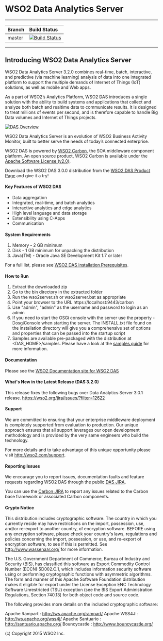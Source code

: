 <!--
  ~  Copyright (c) 2016, WSO2 Inc. (http://wso2.com) All Rights Reserved.
  ~
  ~  WSO2 Inc. licenses this file to you under the Apache License,
  ~  Version 2.0 (the "License"); you may not use this file except
  ~  in compliance with the License.
  ~  You may obtain a copy of the License at
  ~
  ~    http://www.apache.org/licenses/LICENSE-2.0
  ~
  ~  Unless required by applicable law or agreed to in writing,
  ~  software distributed under the License is distributed on an
  ~  "AS IS" BASIS, WITHOUT WARRANTIES OR CONDITIONS OF ANY
  ~  KIND, either express or implied.  See the License for the
  ~  specific language governing permissions and limitations
  ~  under the License.
  -->

WSO2 Data Analytics Server
==========================

---

|  Branch | Build Status |
| :------------ |:-------------
| master      | [![Build Status](https://wso2.org/jenkins/job/products/job/product-das/badge/icon)](https://wso2.org/jenkins/job/products/job/product-das) |


---

## Introducing WSO2 Data Analytics Server ##

WSO2 Data Analytics Server 3.2.0 combines real-time, batch, interactive, and predictive (via machine learning) analysis of data into one integrated platform to support the multiple demands of Internet of Things (IoT) solutions, as well as mobile and Web apps.

As a part of WSO2’s Analytics Platform, WSO2 DAS introduces a single solution with the ability to build systems and applications that collect and analyze both batch and realtime data to communicate results. It is designed to treat millions of events per second, and is therefore capable to handle Big Data volumes and Internet of Things projects.


[![DAS Overview](http://b.content.wso2.com/sites/all/product-pages/images/das-overview.png)](http://wso2.com/products/data-analytics-server/#Capabilities)


WSO2 Data Analytics Server is an evolution of WSO2 Business Activity Monitor, built to better serve the needs of today’s connected enterprise.

WSO2 DAS is powered by [WSO2 Carbon](http://wso2.com/products/carbon/), the SOA middleware component platform. An open source product, WSO2 Carbon is available under the [Apache Software License (v2.0)](http://www.apache.org/licenses/LICENSE-2.0.html).

Download the WSO2 DAS 3.0.0 distribution from the [WSO2 DAS Product Page](http://wso2.com/products/data-analytics-server) and give it a try!


#### Key Features of WSO2 DAS ####


- Data aggregation
- Integrated, real-time, and batch analytics
- Interactive analytics and edge analytics
- High level language and data storage
- Extensibility using C-Apps
- Communication

#### System Requirements ####


1. Memory   - 2 GB minimum
2. Disk     - 1 GB minimum for unpacking the distribution
3. Java(TM) - Oracle Java SE Development Kit 1.7 or later

For a full list, please see [WSO2 DAS Installation Prerequisites](https://docs.wso2.com/display/DAS300/Installation+Prerequisites).


#### How to Run ####

1. Extract the downloaded zip
2. Go to the bin directory in the extracted folder
3. Run the wso2server.sh or wso2server.bat as appropriate
4. Point your browser to the URL https://localhost:9443/carbon
5. Use "admin", "admin" as the username and password to login as an admin
6. If you need to start the OSGi console with the server use the property -DosgiConsole when starting the server. The INSTALL.txt file found on the installation directory will give you a comprehensive set of options and properties that can be passed into the startup script
7. Samples are available pre-packaged with the distribution at \<DAS_HOME\>/samples. Please have a look at the [samples guide](https://docs.wso2.com/display/DAS300/Samples) for more information.


#### Documentation ####

Please see the [WSO2 Documentation site for WSO2 DAS](https://docs.wso2.com/display/DAS300/WSO2+Data+Analytics+Server+Documentation)


#### What's New in the Latest Release (DAS 3.2.0) ####

This release fixes the following bugs over Data Analytics Server 3.0.1 release.
https://wso2.org/jira/issues/?filter=12622

#### Support ####

We are committed to ensuring that your enterprise middleware deployment is completely supported from evaluation to production. Our unique approach ensures that all support leverages our open development methodology and is provided by the very same engineers who build the technology.

For more details and to take advantage of this unique opportunity please visit http://wso2.com/support.


#### Reporting Issues  ####

We encourage you to report issues, documentation faults and feature requests regarding WSO2 DAS through the public [DAS JIRA](https://wso2.org/jira/browse/DAS).

You can use the [Carbon JIRA](https://wso2.org/jira/browse/CARBON) to report any issues related to the Carbon base framework or associated Carbon components.


#### Crypto Notice ####

   This distribution includes cryptographic software.  The country in
   which you currently reside may have restrictions on the import,
   possession, use, and/or re-export to another country, of
   encryption software.  BEFORE using any encryption software, please
   check your country's laws, regulations and policies concerning the
   import, possession, or use, and re-export of encryption software, to
   see if this is permitted.  See <http://www.wassenaar.org/> for more
   information.

   The U.S. Government Department of Commerce, Bureau of Industry and
   Security (BIS), has classified this software as Export Commodity
   Control Number (ECCN) 5D002.C.1, which includes information security
   software using or performing cryptographic functions with asymmetric
   algorithms.  The form and manner of this Apache Software Foundation
   distribution makes it eligible for export under the License Exception
   ENC Technology Software Unrestricted (TSU) exception (see the BIS
   Export Administration Regulations, Section 740.13) for both object
   code and source code.

   The following provides more details on the included cryptographic
   software:

   Apache Rampart   : http://ws.apache.org/rampart/
   Apache WSS4J     : http://ws.apache.org/wss4j/
   Apache Santuario : http://santuario.apache.org/
   Bouncycastle     : http://www.bouncycastle.org/

(c) Copyright 2015 WSO2 Inc.
